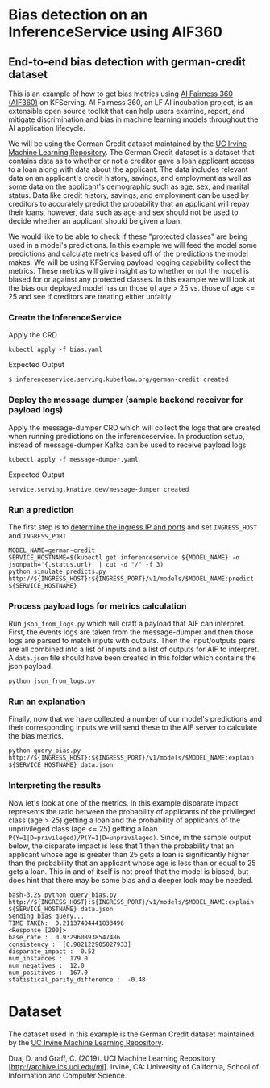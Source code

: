 # Bias detection on an InferenceService using AIF360

## End-to-end bias detection with german-credit dataset

This is an example of how to get bias metrics using [AI Fairness 360 (AIF360)](https://ai-fairness-360.org/) on KFServing. AI Fairness 360, an LF AI incubation project, is an extensible open source toolkit that can help users examine, report, and mitigate discrimination and bias in machine learning models throughout the AI application lifecycle. 

We will be using the German Credit dataset maintained by the [UC Irvine Machine Learning Repository](https://archive.ics.uci.edu/ml/index.php). The German Credit dataset is a dataset that contains data as to whether or not a creditor gave a loan applicant access to a loan along with data about the applicant. The data includes relevant data on an applicant's credit history, savings, and employment as well as some data on the applicant's demographic such as age, sex, and marital status. Data like credit history, savings, and employment can be used by creditors to accurately predict the probability that an applicant will repay their loans, however, data such as age and sex should not be used to decide whether an applicant should be given a loan. 

We would like to be able to check if these "protected classes" are being used in a model's predictions. In this example we will feed the model some predictions and calculate metrics based off of the predictions the model makes. We will be using KFServing payload logging capability collect the metrics. These metrics will give insight as to whether or not the model is biased for or against any protected classes. In this example we will look at the bias our deployed model has on those of age > 25 vs. those of age <= 25 and see if creditors are treating either unfairly.

### Create the InferenceService

Apply the CRD

```
kubectl apply -f bias.yaml
```

Expected Output

```
$ inferenceservice.serving.kubeflow.org/german-credit created
```

### Deploy the message dumper (sample backend receiver for payload logs)

Apply the message-dumper CRD which will collect the logs that are created when running predictions on the inferenceservice. In production setup, instead of message-dumper Kafka can be used to receive payload logs

```
kubectl apply -f message-dumper.yaml
```

Expected Output

```
service.serving.knative.dev/message-dumper created
```

### Run a prediction

The first step is to [determine the ingress IP and ports](../../../../../README.md#determine-the-ingress-ip-and-ports) and set `INGRESS_HOST` and `INGRESS_PORT`

```
MODEL_NAME=german-credit
SERVICE_HOSTNAME=$(kubectl get inferenceservice ${MODEL_NAME} -o jsonpath='{.status.url}' | cut -d "/" -f 3)
python simulate_predicts.py http://${INGRESS_HOST}:${INGRESS_PORT}/v1/models/$MODEL_NAME:predict ${SERVICE_HOSTNAME}
```

### Process payload logs for metrics calculation

Run `json_from_logs.py` which will craft a payload that AIF can interpret. First, the events logs are taken from the message-dumper and then those logs are parsed to match inputs with outputs. Then the input/outputs pairs are all combined into a list of inputs and a list of outputs for AIF to interpret. A `data.json` file should have been created in this folder which contains the json payload.

```
python json_from_logs.py
```

### Run an explanation

Finally, now that we have collected a number of our model's predictions and their corresponding inputs we will send these to the AIF server to calculate the bias metrics.

```
python query_bias.py http://${INGRESS_HOST}:${INGRESS_PORT}/v1/models/$MODEL_NAME:explain ${SERVICE_HOSTNAME} data.json
```

### Interpreting the results

Now let's look at one of the metrics. In this example disparate impact represents the ratio between the probability of applicants of the privileged class (age > 25) getting a loan and the probability of applicants of the unprivileged class (age <= 25) getting a loan `P(Y=1|D=privileged)/P(Y=1|D=unprivileged)`. Since, in the sample output below, the disparate impact is less that 1 then the probability that an applicant whose age is greater than 25 gets a loan is significantly higher than the probability that an applicant whose age is less than or equal to 25 gets a loan. This in and of itself is not proof that the model is biased, but does hint that there may be some bias and a deeper look may be needed.

```
bash-3.2$ python query_bias.py http://${INGRESS_HOST}:${INGRESS_PORT}/v1/models/$MODEL_NAME:explain ${SERVICE_HOSTNAME} data.json
Sending bias query...
TIME TAKEN:  0.21137404441833496
<Response [200]>
base_rate :  0.9329608938547486
consistency :  [0.982122905027933]
disparate_impact :  0.52
num_instances :  179.0
num_negatives :  12.0
num_positives :  167.0
statistical_parity_difference :  -0.48
```

# Dataset

The dataset used in this example is the German Credit dataset maintained by the [UC Irvine Machine Learning Repository](https://archive.ics.uci.edu/ml/index.php).

Dua, D. and Graff, C. (2019). UCI Machine Learning Repository [http://archive.ics.uci.edu/ml]. Irvine, CA: University of California, School of Information and Computer Science.
